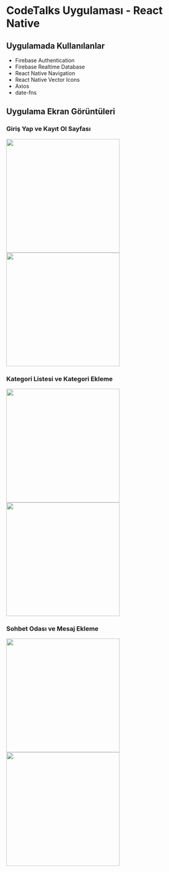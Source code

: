 # CodeTalks Uygulaması - React Native
## Uygulamada Kullanılanlar
 - Firebase Authentication
 - Firebase Realtime Database
 - React Native Navigation
 - React Native Vector Icons
 - Axios
 - date-fns

## Uygulama Ekran Görüntüleri

### Giriş Yap ve Kayıt Ol Sayfası
<img src="page1.png" width="300" > <img src="page2.png" width="300" >

### Kategori Listesi ve Kategori Ekleme 
<img src="page3.png" width="300" > <img src="page4.png" width="300" >

### Sohbet Odası ve Mesaj Ekleme
<img src="page5.png" width="300" > <img src="page6.png" width="300" >


